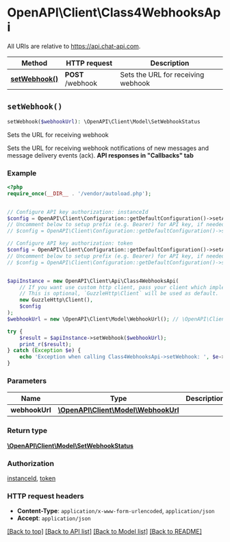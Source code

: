 # OpenAPI\Client\Class4WebhooksApi

All URIs are relative to https://api.chat-api.com.

Method | HTTP request | Description
------------- | ------------- | -------------
[**setWebhook()**](Class4WebhooksApi.md#setWebhook) | **POST** /webhook | Sets the URL for receiving webhook


## `setWebhook()`

```php
setWebhook($webhookUrl): \OpenAPI\Client\Model\SetWebhookStatus
```

Sets the URL for receiving webhook

Sets the URL for receiving webhook notifications of new messages and message delivery events (ack).  **API responses in \"Callbacks\" tab**

### Example

```php
<?php
require_once(__DIR__ . '/vendor/autoload.php');


// Configure API key authorization: instanceId
$config = OpenAPI\Client\Configuration::getDefaultConfiguration()->setApiKey('instanceId', 'YOUR_API_KEY');
// Uncomment below to setup prefix (e.g. Bearer) for API key, if needed
// $config = OpenAPI\Client\Configuration::getDefaultConfiguration()->setApiKeyPrefix('instanceId', 'Bearer');

// Configure API key authorization: token
$config = OpenAPI\Client\Configuration::getDefaultConfiguration()->setApiKey('token', 'YOUR_API_KEY');
// Uncomment below to setup prefix (e.g. Bearer) for API key, if needed
// $config = OpenAPI\Client\Configuration::getDefaultConfiguration()->setApiKeyPrefix('token', 'Bearer');


$apiInstance = new OpenAPI\Client\Api\Class4WebhooksApi(
    // If you want use custom http client, pass your client which implements `GuzzleHttp\ClientInterface`.
    // This is optional, `GuzzleHttp\Client` will be used as default.
    new GuzzleHttp\Client(),
    $config
);
$webhookUrl = new \OpenAPI\Client\Model\WebhookUrl(); // \OpenAPI\Client\Model\WebhookUrl

try {
    $result = $apiInstance->setWebhook($webhookUrl);
    print_r($result);
} catch (Exception $e) {
    echo 'Exception when calling Class4WebhooksApi->setWebhook: ', $e->getMessage(), PHP_EOL;
}
```

### Parameters

Name | Type | Description  | Notes
------------- | ------------- | ------------- | -------------
 **webhookUrl** | [**\OpenAPI\Client\Model\WebhookUrl**](../Model/WebhookUrl.md)|  |

### Return type

[**\OpenAPI\Client\Model\SetWebhookStatus**](../Model/SetWebhookStatus.md)

### Authorization

[instanceId](../../README.md#instanceId), [token](../../README.md#token)

### HTTP request headers

- **Content-Type**: `application/x-www-form-urlencoded`, `application/json`
- **Accept**: `application/json`

[[Back to top]](#) [[Back to API list]](../../README.md#endpoints)
[[Back to Model list]](../../README.md#models)
[[Back to README]](../../README.md)
